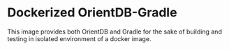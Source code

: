 # Dockerized OrientDB-Gradle
This image provides both OrientDB and Gradle for the sake of building and testing in isolated environment of a docker image.
